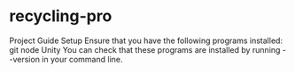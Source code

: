 # recycling-pro

Project Guide
Setup 
Ensure that you have the following programs installed:
  git
  node
  Unity
You can check that these programs are installed by running <program name> --version in your command line.
